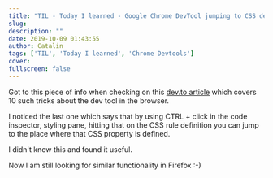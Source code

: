 ```yaml
---
title: "TIL - Today I learned - Google Chrome DevTool jumping to CSS definition"
slug:
description: ""
date: 2019-10-09 01:43:55
author: Catalin
tags: ['TIL', 'Today I learned', 'Chrome Devtools']
cover:
fullscreen: false
---
```


Got to this piece of info when checking on this [dev.to article](https://dev.to/lpellis/things-you-may-not-know-about-chrome-devtools-53k6?utm_source=Pointer&utm_campaign=9f4c635030-EMAIL_CAMPAIGN_ISSUE_155&utm_medium=email&utm_term=0_6ba2b83261-9f4c635030-590000805) which covers 10 such tricks about the dev tool in the browser.

I noticed the last one which says that by using CTRL + click in the code inspector, styling pane, hitting that on the CSS rule definition you can jump to the place where that CSS property is defined. 

I didn't know this and found it useful.

Now I am still looking for similar functionality in Firefox :-)

